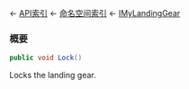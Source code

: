 ← [API索引](Api-Index) ← [命名空间索引](Namespace-Index) ← [IMyLandingGear](SpaceEngineers.Game.ModAPI.Ingame.IMyLandingGear)

### 概要

```csharp
public void Lock()
```

Locks the landing gear.

